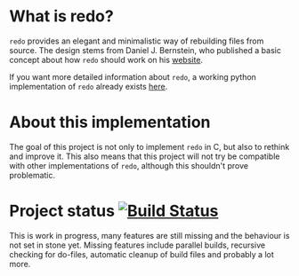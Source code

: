 # What is redo?
`redo` provides an elegant and minimalistic way of rebuilding files from source. The design stems from Daniel J. Bernstein, who published a basic concept about how `redo` should work on his [website](http://cr.yp.to/redo.html).

If you want more detailed information about `redo`, a working python implementation of `redo` already exists [here](https://github.com/apenwarr/redo).

# About this implementation
The goal of this project is not only to implement `redo` in C, but also to rethink and improve it. This also means that this project will not try be compatible with other implementations of `redo`, although this shouldn't prove problematic.

# Project status [![Build Status](https://travis-ci.org/Tharre/redo.svg?branch=master)](https://travis-ci.org/Tharre/redo)
This is work in progress, many features are still missing and the behaviour is not set in stone yet. Missing features include parallel builds, recursive checking for do-files, automatic cleanup of build files and probably a lot more.
